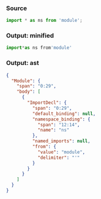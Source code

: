### Source
```js source:module
import * as ns from 'module';
```

### Output: minified
```js
import*as ns from'module'
```

### Output: ast
```json
{
  "Module": {
    "span": "0:29",
    "body": [
      {
        "ImportDecl": {
          "span": "0:29",
          "default_binding": null,
          "namespace_binding": {
            "span": "12:14",
            "name": "ns"
          },
          "named_imports": null,
          "from": {
            "value": "module",
            "delimiter": "'"
          }
        }
      }
    ]
  }
}
```
